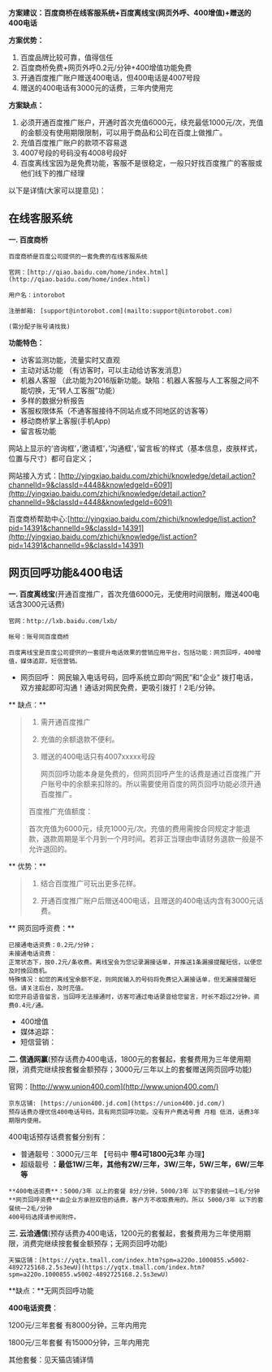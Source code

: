 **方案建议：百度商桥在线客服系统+百度离线宝\(网页外呼、400增值\)+赠送的400电话**

**方案优势：**

1. 百度品牌比较可靠，值得信任
2. 百度商桥免费+网页外呼0.2元/分钟+400增值功能免费
3. 开通百度推广账户赠送400电话，但400电话是4007号段
4. 赠送的400电话有3000元的话费，三年内使用完

**方案缺点：**

1. 必须开通百度推广账户，开通时首次充值6000元，续充最低1000元/次，充值的金额没有使用期限限制，可以用于商品和公司在百度上做推广。
2. 充值百度推广账户的款项不容易退
3. 4007号段的号码没有4008号段好
4. 百度离线宝因为是免费功能，客服不是很稳定，一般只好找百度推广的客服或他们线下的推广经理

以下是详情\(大家可以提意见\)：

## 在线客服系统

**一. 百度商桥**

```
百度商桥是百度公司提供的一套免费的在线客服系统

官网：[http://qiao.baidu.com/home/index.html](http://qiao.baidu.com/home/index.html)

用户名：intorobot

注册邮箱: [support@intorobot.com](mailto:support@intorobot.com)

(需分配子账号请找我)
```

**功能特色：**

* 访客监测功能，流量实时又直观
* 主动对话功能 （有访客时，可以主动给访客发消息）
* 机器人客服
  （此功能为2016版新功能。缺陷：机器人客服与人工客服之间不能切换，无“转人工客服”功能）
* 多样的数据分析报告
* 客服权限体系（不通客服接待不同站点或不同地区的访客等）
* 移动商桥掌上客服\(手机App\)
* 留言板功能

网站上显示的’咨询框’，’邀请框’，’沟通框’，’留言板’的样式（基本信息，皮肤样式，位置与尺寸）都可自定义；

网站接入方式：[http://yingxiao.baidu.com/zhichi/knowledge/detail.action?channelId=9&classId=4448&knowledgeId=6091](http://yingxiao.baidu.com/zhichi/knowledge/detail.action?channelId=9&classId=4448&knowledgeId=6091)

百度商桥帮助中心:[http://yingxiao.baidu.com/zhichi/knowledge/list.action?pid=14391&channelId=9&classId=14391](http://yingxiao.baidu.com/zhichi/knowledge/list.action?pid=14391&channelId=9&classId=14391)

## **网页回呼功能&400电话**

**一. 百度离线宝**\(开通百度推广，首次充值6000元，无使用时间限制，赠送400电话含3000元话费\)

```
官网：http://lxb.baidu.com/lxb/

帐号：账号同百度商桥

百度离线宝是百度公司提供的一套提升电话效果的营销应用平台，包括功能：网页回呼，400增值，媒体追踪，短信营销。
```

* 网页回呼：
  网民输入电话号码，回呼系统立即向“网民”和“企业” 拨打电话，双方接起即可沟通！通话对网民免费，更吸引拨打！2毛/分钟。

**    缺点：**

> 1. 需开通百度推广
> 2. 充值的余额退款不便利。
> 3. 赠送的400电话只有4007xxxxx号段
>
>    网页回呼功能本身是免费的，但网页回呼产生的话费是通过百度推广开户账号中的余额来扣除的。所以需要使用百度的网页回呼功能必须开通百度推广。
>
> 百度推广充值额度：
>
> 首次充值为6000元，续充1000元/次。充值的费用需按合同规定才能退款，退款周期是半个月到一个月时间。若非正当理由申请财务退款一般是不允许退回的。

**         优势：**

> 1. 结合百度推广可玩出更多花样。
>
> 2. 开通百度推广账户后赠送400电话，且赠送的400电话内含有3000元话费。

**    网页回呼资费：**

```
已接通电话资费：0.2元/分钟；
未接通电话资费：
正常状态下，按0.2元/条收费。离线宝会为您记录漏接话单，并推送1条漏接提醒短信，以便您及时挽回商机。
特殊情况：如您的离线宝余额不足，则网民输入的号码将免费记入漏接话单，但无漏接提醒短信。请关注后台，及时充值。
如您开启语音留言，当回呼无法接通时，访客可通过电话录音给您留言，时长不超过2分钟，资费0.4元/通。
```

* 400增值
* 媒体追踪：
* 短信营销：

**二. 信通网赢**\(预存话费办400电话，1800元的套餐起，套餐费用为三年使用期限，消费完继续按套餐金额预存；3000元/三年以上的套餐赠送网页回呼功能\)

官网：[http://www.union400.com](http://www.union400.com/)

```
京东店铺: [https://union400.jd.com](https://union400.jd.com/)
预存话费办理优信400电话号码，具有网页回呼功能。没有开户费选号费 月租 低消，话费3年期限内使用。
```

400电话预存话费套餐分别有：

* 普通靓号：3000元/三年 【号码中
  **带4可1800元3年**
  办理】
* 超级靓号
  **：最低1W/三年，其他有2W/三年，3W/三年，5W/三年，6W/三年等**

```
**400电话资费**：5000/3年 以上的套餐 8分/分钟，5000/3年 以下的套餐统一1毛/分钟
**网页回呼资费**由企业方承担双倍的话费，客户方不收取费用的。所以 5000/3年 以下的套餐统一2毛/分钟
400号码选择请参阅附件。
```

**三. 云洽通信**\(预存话费办400电话，1200元的套餐起，套餐费用为三年使用期限，消费完继续按套餐金额预存；无网页回呼功能\)

```
天猫店铺：[https://yqtx.tmall.com/index.htm?spm=a220o.1000855.w5002-4892725168.2.5s3ewU](https://yqtx.tmall.com/index.htm?spm=a220o.1000855.w5002-4892725168.2.5s3ewU)
```

**缺点：**无网页回呼功能

**400电话资费**：

1200元/三年套餐 有8000分钟，三年内用完

1800元/三年套餐 有15000分钟，三年内用完

其他套餐：见天猫店铺详情

